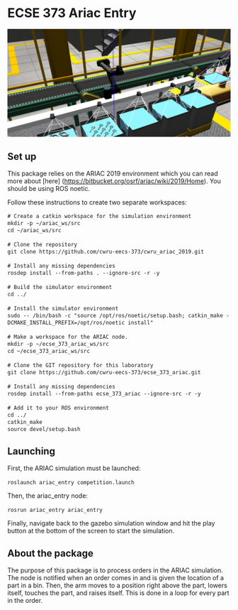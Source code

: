 # ECSE 373 Ariac Entry

![competition image](competition.png)

## Set up

This package relies on the ARIAC 2019 environment which you can read more about [here] (https://bitbucket.org/osrf/ariac/wiki/2019/Home). You should be using ROS noetic. 

Follow these instructions to create two separate workspaces:

```
# Create a catkin workspace for the simulation environment
mkdir -p ~/ariac_ws/src
cd ~/ariac_ws/src

# Clone the repository
git clone https://github.com/cwru-eecs-373/cwru_ariac_2019.git

# Install any missing dependencies
rosdep install --from-paths . --ignore-src -r -y

# Build the simulator environment
cd ../

# Install the simulator environment
sudo -- /bin/bash -c "source /opt/ros/noetic/setup.bash; catkin_make -DCMAKE_INSTALL_PREFIX=/opt/ros/noetic install"

# Make a workspace for the ARIAC node.
mkdir -p ~/ecse_373_ariac_ws/src
cd ~/ecse_373_ariac_ws/src

# Clone the GIT repository for this laboratory
git clone https://github.com/cwru-eecs-373/ecse_373_ariac.git

# Install any missing dependencies
rosdep install --from-paths ecse_373_ariac --ignore-src -r -y

# Add it to your ROS environment
cd ../
catkin_make
source devel/setup.bash
```

## Launching

First, the ARIAC simulation must be launched:

`roslaunch ariac_entry competition.launch`

Then, the ariac_entry node:

`rosrun ariac_entry ariac_entry`

Finally, navigate back to the gazebo simulation window and hit the play button at the bottom of the screen to start the simulation.

## About the package

The purpose of this package is to process orders in the ARIAC simulation. The node is notified when an order comes in and is given the location of a part in a bin. Then, the arm moves to a position right above the part, lowers itself, touches the part, and raises itself. This is done in a loop for every part in the order.
